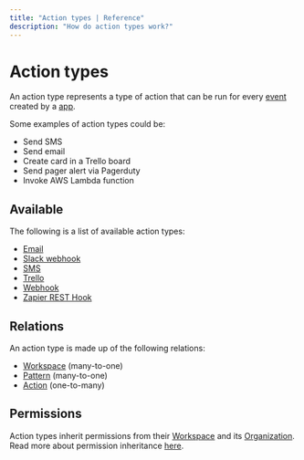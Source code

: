 ```yaml
---
title: "Action types | Reference"
description: "How do action types work?"
---
```


# Action types

An action type represents a type of action that can be run for every [event](/reference/events/) created by a [app](/reference/apps/).

Some examples of action types could be:

* Send SMS
* Send email
* Create card in a Trello board
* Send pager alert via Pagerduty
* Invoke AWS Lambda function

## Available

The following is a list of available action types:

* [Email](/reference/action-types/email/)
* [Slack webhook](/reference/action-types/slack-webhook/)
* [SMS](/reference/action-types/sms/)
* [Trello](/reference/action-types/trello/)
* [Webhook](/reference/action-types/webhook/)
* [Zapier REST Hook](/reference/action-types/zapier-rest-hook/)

## Relations

An action type is made up of the following relations:

* [Workspace](/reference/workspaces/) (many-to-one)
* [Pattern](/reference/patterns/) (many-to-one)
* [Action](/reference/actions/) (one-to-many)

## Permissions

Action types inherit permissions from their [Workspace](/reference/workspaces/) and its [Organization](/reference/organizations/). Read more about permission inheritance [here](/reference/permissions/).
